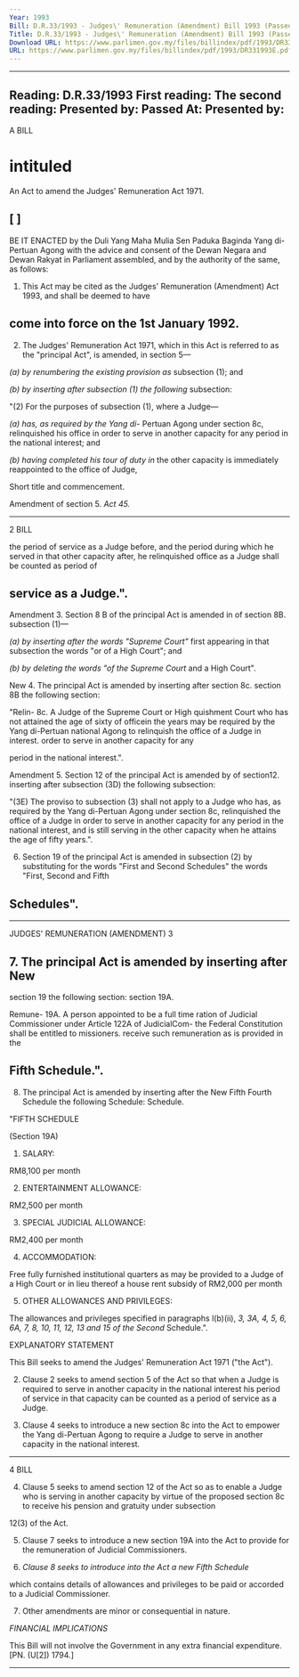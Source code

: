 ```yaml
---
Year: 1993
Bill: D.R.33/1993 - Judges\' Remuneration (Amendment) Bill 1993 (Passed)
Title: D.R.33/1993 - Judges\' Remuneration (Amendment) Bill 1993 (Passed)
Download URL: https://www.parlimen.gov.my/files/billindex/pdf/1993/DR331993E.pdf
URL: https://www.parlimen.gov.my/files/billindex/pdf/1993/DR331993E.pdf
---
```

---
Reading:
D.R.33/1993
First reading:
The second reading:
Presented by:
Passed At:
Presented by:
---

A BILL

# intituled

An Act to amend the Judges' Remuneration Act 1971.

## [ ]

BE IT ENACTED by the Duli Yang Maha Mulia Sen
Paduka Baginda Yang di-Pertuan Agong with the advice
and consent of the Dewan Negara and Dewan Rakyat in
Parliament assembled, and by the authority of the same,
as follows:

1. This Act may be cited as the Judges' Remuneration
(Amendment) Act 1993, and shall be deemed to have
## come into force on the 1st January 1992.

2. The Judges' Remuneration Act 1971, which in this
Act is referred to as the "principal Act", is amended, in
section 5—

_(a) by renumbering the existing provision as_
subsection (1); and

_(b) by inserting after subsection (1) the following_
subsection:

"(2) For the purposes of subsection (1),
where a Judge—

_(a) has, as required by the Yang di-_
Pertuan Agong under section 8c,
relinquished his office in order to
serve in another capacity for any
period in the national interest; and

_(b) having completed his tour of duty in_
the other capacity is immediately
reappointed to the office of Judge,


Short title
and
commencement.

Amendment
of section 5.
_Act 45._


-----

2 BILL

the period of service as a Judge before, and
the period during which he served in that
other capacity after, he relinquished office
as a Judge shall be counted as period of
## service as a Judge.".

Amendment 3. Section 8 B of the principal Act is amended in
of section 8B. subsection (1)—

_(a) by inserting after the words "Supreme Court"_
first appearing in that subsection the words "or
of a High Court"; and

_(b) by deleting the words "of the Supreme Court_
and a High Court".

New 4. The principal Act is amended by inserting after
section 8c. section 8B the following section:

"Relin- 8c. A Judge of the Supreme Court or High
quishment Court who has not attained the age of sixty
of officein the years may be required by the Yang di-Pertuan
national Agong to relinquish the office of a Judge in
interest. order to serve in another capacity for any

period in the national interest.".

Amendment 5. Section 12 of the principal Act is amended by
of section12. inserting after subsection (3D) the following subsection:

"(3E) The proviso to subsection (3) shall not
apply to a Judge who has, as required by the Yang
di-Pertuan Agong under section 8c, relinquished
the office of a Judge in order to serve in another
capacity for any period in the national interest, and
is still serving in the other capacity when he attains
the age of fifty years.".

6. Section 19 of the principal Act is amended in
subsection (2) by substituting for the words "First and
Second Schedules" the words "First, Second and Fifth
## Schedules".


-----

JUDGES' REMUNERATION (AMENDMENT) 3

## 7. The principal Act is amended by inserting after New

section 19 the following section: section 19A.

Remune- 19A. A person appointed to be a full time
ration of Judicial Commissioner under Article 122A of
JudicialCom- the Federal Constitution shall be entitled to
missioners. receive such remuneration as is provided in the

## Fifth Schedule.".

8. The principal Act is amended by inserting after the New Fifth
Fourth Schedule the following Schedule: Schedule.

"FIFTH SCHEDULE

(Section 19A)

1. SALARY:

RM8,100 per month

2. ENTERTAINMENT ALLOWANCE:

RM2,500 per month

3. SPECIAL JUDICIAL ALLOWANCE:

RM2,400 per month

4. ACCOMMODATION:

Free fully furnished institutional quarters as may be provided
to a Judge of a High Court or in lieu thereof a house rent
subsidy of RM2,000 per month

5. OTHER ALLOWANCES AND PRIVILEGES:

The allowances and privileges specified in paragraphs l(b)(ii),
_3, 3A, 4, 5, 6, 6A, 7, 8, 10, 11, 12, 13 and 15 of the Second_
Schedule.".

EXPLANATORY STATEMENT

This Bill seeks to amend the Judges' Remuneration Act 1971 ("the
Act").

2. Clause 2 seeks to amend section 5 of the Act so that when a
Judge is required to serve in another capacity in the national interest
his period of service in that capacity can be counted as a period
of service as a Judge.

3. Clause 4 seeks to introduce a new section 8c into the Act to
empower the Yang di-Pertuan Agong to require a Judge to serve
in another capacity in the national interest.


-----

4 BILL

4. Clause 5 seeks to amend section 12 of the Act so as to enable
a Judge who is serving in another capacity by virtue of the proposed
section 8c to receive his pension and gratuity under subsection

12(3) of the Act.

5. Clause 7 seeks to introduce a new section 19A into the Act to
provide for the remuneration of Judicial Commissioners.

6. _Clause 8 seeks to introduce into the Act a new Fifth Schedule_

which contains details of allowances and privileges to be paid or
accorded to a Judicial Commissioner.

7. Other amendments are minor or consequential in nature.

_FINANCIAL_ _IMPLICATIONS_

This Bill will not involve the Government in any extra financial
expenditure. [PN. (U[2]) 1794.]


-----

